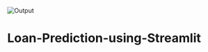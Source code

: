 ![Output](https://user-images.githubusercontent.com/67820562/130252283-9b4f4a77-87bc-4891-b175-de933081985e.png)
# Loan-Prediction-using-Streamlit
